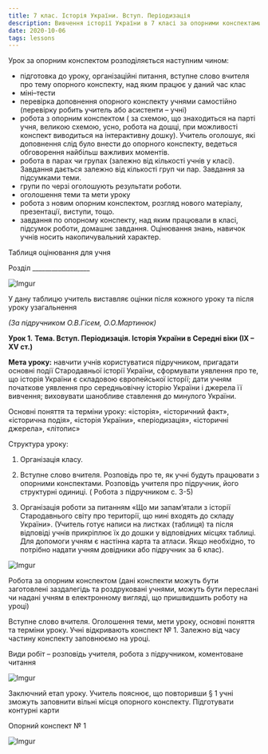 ```yaml
---
title: 7 клас. Історія України. Вступ. Періодизація
description: Вивчення історії України в 7 класі за опорними конспектами мають свої особливості
date: 2020-10-06
tags: lessons
---
```


Урок за опорним конспектом розподіляється наступним чином:

- підготовка до уроку, організаційні питання, вступне слово вчителя про тему опорного конспекту, над яким працює у даний час клас 
- міні–тести 
- перевірка доповнення опорного конспекту учнями самостійно (перевірку робить учитель або асистенти – учні)  
- робота з опорним конспектом ( за схемою, що знаходиться на парті учня, великою схемою, усно, робота на  дошці, при можливості конспект виводиться на інтерактивну дошку). Учитель оголошує, які доповнення слід було внести до опорного конспекту, ведеться обговорення найбільш важливих моментів. 
- робота в парах чи групах (залежно від кількості учнів у класі). Завдання дається залежно від кількості груп чи пар. Завдання за підсумками теми.  
- групи по черзі оголошують результати роботи. 
- оголошення теми та мети уроку 
- робота з новим опорним конспектом, розгляд нового матеріалу, презентації, виступи, тощо. 
- завдання по опорному конспекту, над яким працювали в класі, підсумок роботи, домашнє завдання. Оцінювання знань, навичок учнів носить накопичувальний характер.

Таблиця оцінювання для учня

Розділ __________________

![Imgur](https://i.imgur.com/EWo85J4.png)

У дану таблицю учитель виставляє оцінки після кожного уроку та після уроку узагальнення

*(За підручником О.В.Гісем, О.О.Мартинюк)*

**Урок 1.**
**Тема. Вступ. Періодизація. Історія України в Середні віки (ІХ – ХV ст.)**

**Мета уроку:**  навчити учнів користуватися підручником, пригадати основні події Стародавньої історії України, сформувати уявлення про те, що історія України є складовою європейської історії; дати учням початкове уявлення про середньовічну історію України і джерела її вивчення; виховувати шанобливе ставлення до минулого України.

Основні поняття та терміни уроку: «історія», «історичний факт», «історична подія», «історія України», «періодизація», «історичні джерела», «літопис»

Структура уроку:

1. Організація класу.

2. Вступне слово вчителя. Розповідь про те, як учні будуть працювати з опорними конспектами. Розповідь учителя про підручник, його структурні одиниці. ( Робота з підручником с. 3-5)

3. Організація роботи за питанням «Що ми запам’ятали з історії Стародавнього світу про території, що нині входять до складу України». (Учитель готує написи на листках (таблиця) та після відповіді учнів прикріплює їх до дошки у відповідних місцях таблиці. Для допомоги учням є настінна карта та атласи. Якщо необхідно, то потрібно надати учням довідники або підручник за 6 клас).

![Imgur](https://i.imgur.com/nxxO7bB.png)

Робота за опорним конспектом (дані конспекти можуть бути заготовлені заздалегідь та роздруковані учнями, можуть бути переслані чи надані учням в електронному вигляді, що пришвидшить роботу на уроці)

Вступне слово вчителя. Оголошення теми, мети уроку, основні поняття та терміни уроку. Учні відкривають конспект № 1. Залежно від часу частину конспекту заповнюємо на уроці. 

Види робіт – розповідь учителя, робота з підручником, коментоване читання

![Imgur](https://i.imgur.com/M8Jph4I.png)

Заключний етап уроку. Учитель пояснює, що повторивши § 1 учні зможуть заповнити вільні місця опорного конспекту. Підготувати контурні карти

Опорний конспект № 1

![Imgur](https://i.imgur.com/G57yXDM.png)